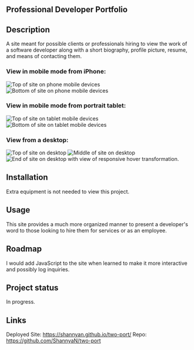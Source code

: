 
## Professional Developer Portfolio

## Description
A site meant for possible clients or professionals hiring to view the work of a software developer along with a short biography, profile picture, resume, and means of contacting them.

### View in mobile mode from iPhone:
![Top of site on phone mobile devices](./assets/images/iphone1.png)
![Bottom of site on phone mobile devices](./assets/images/iphone2.png)

### View in mobile mode from portrait tablet:
![Top of site on tablet mobile devices](./assets/images/ipad1.png)
![Bottom of site on tablet mobile devices](./assets/images/ipad2.png)

### View from a desktop:
![Top of site on desktop](./assets/images/desktop1.png)
![Middle of site on desktop](./assets/images/desktop2.png)
![End of site on desktop with view of responsive hover transformation.](./assets/images/desktop3.png)

## Installation
Extra equipment is not needed to view this project.

## Usage
This site provides a much more organized manner to present a developer's word to those looking to hire them for services or as an employee.

## Roadmap
I would add JavaScript to the site when learned to make it more interactive and possibly log inquiries.

## Project status
In progress.

## Links
Deployed Site: https://shannyan.github.io/two-port/
Repo: https://github.com/ShannyaN/two-port
